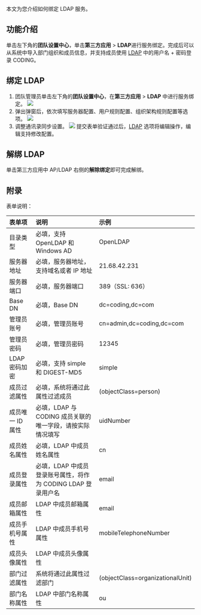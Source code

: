 本文为您介绍如何绑定 LDAP 服务。

[](id:intro)
## 功能介绍
单击左下角的**团队设置中心**，单击**第三方应用** > **LDAP**进行服务绑定。完成后可以从系统中导入部门组织和成员信息，并支持成员使用 [LDAP](https://en.wikipedia.org/wiki/Lightweight_Directory_Access_Protocol) 中的用户名 + 密码登录 CODING。

[](id:bind)
## 绑定 LDAP
1. 团队管理员单击左下角的**团队设置中心**，在**第三方应用** > **LDAP** 中进行服务绑定。
![](https://qcloudimg.tencent-cloud.cn/raw/d0fa974c729ea4ae3cb9dbaca1bce309.png)
2. 弹出弹窗后，依次填写服务器配置、用户规则配置、组织架构规则配置等选项。
![](https://qcloudimg.tencent-cloud.cn/raw/e11428f260eb4d7b425cfbc526359f7e.png)
3. 调整通讯录同步设置。
![](https://qcloudimg.tencent-cloud.cn/raw/b2453a252fa1fb5df736923f94086ccf.png)
提交表单验证通过后，[LDAP](https://en.wikipedia.org/wiki/Lightweight_Directory_Access_Protocol) 选项将编辑操作，编辑支持修改配置。

[](id:unbind)
## 解绑 LDAP
单击第三方应用中 AP/LDAP 右侧的**解除绑定**即可完成解绑。

[](id:appendix)
## 附录
表单说明：

|           表单项 |    说明                                                              |    示例                             |
| :--------------- | :---------------------------------------------------------------- | :-------------------------------- |
|         目录类型 | 必填，支持 OpenLDAP 和 Windows AD                                 | OpenLDAP                         |
|       服务器地址 | 必填，服务器地址，支持域名或者 IP 地址                            | 21.68.42.231                     |
|       服务器端口 | 必填，服务器端口                                                  | 389（SSL: 636）                  |
|          Base DN | 必填，Base DN                                                     | dc=coding,dc=com                 |
|       管理员账号 | 必填，管理员账号                                                  | cn=admin,dc=coding,dc=com        |
|       管理员密码 | 必填，管理员密码                                                  | 12345                            |
|    LDAP 密码加密 | 必填，支持 simple 和 DIGEST-MD5                                   | simple                           |
|     成员过滤属性 | 必填，系统将通过此属性过滤成员                                    | (objectClass=person)             |
| 成员唯一 ID 属性 | 必填，LDAP 与 CODING 成员关联的唯一字段，请按实际情况填写    | uidNumber                        |
|     成员姓名属性 | 必填，LDAP 中成员姓名属性                                    | cn                               |
|     成员登录属性 | 必填，LDAP 中成员登录账号属性，将作为 CODING LDAP 登录用户名 | email                            |
|     成员邮箱属性 | LDAP 中成员邮箱属性                                          | email                            |
|   成员手机号属性 | LDAP  中成员手机号属性                                        | mobileTelephoneNumber            |
|     成员头像属性 | LDAP 中成员头像属性                                          |                                  |
|     部门过滤属性 | 系统将通过此属性过滤部门                                          | (objectClass=organizationalUnit) |
|     部门名称属性 | LDAP 中部门名称属性                                          | ou                               |


